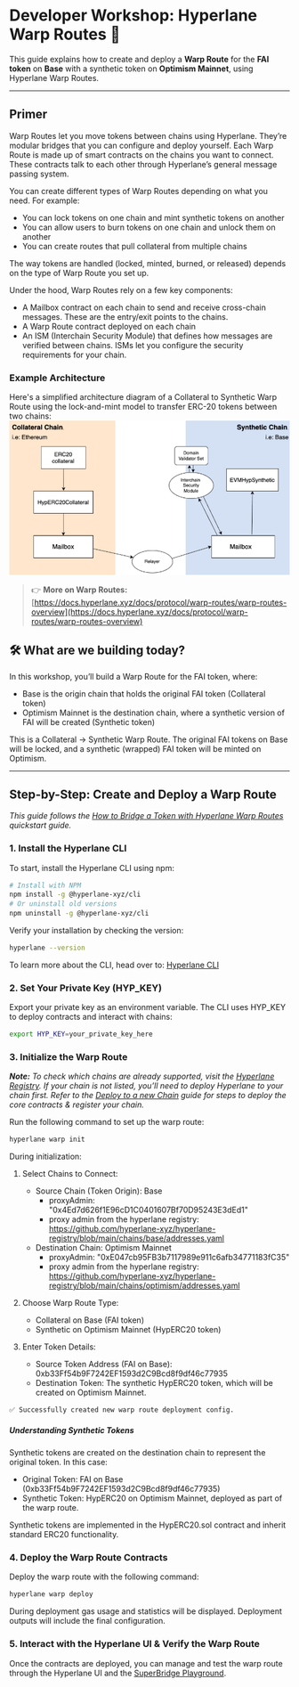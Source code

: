# Developer Workshop: Hyperlane Warp Routes 🌉

This guide explains how to create and deploy a **Warp Route** for the **FAI token** on **Base** with a synthetic token on **Optimism Mainnet**, using Hyperlane Warp Routes.

---

## Primer

Warp Routes let you move tokens between chains using Hyperlane. They’re modular bridges that you can configure and deploy yourself. Each Warp Route is made up of smart contracts on the chains you want to connect. These contracts talk to each other through Hyperlane’s general message passing system.

You can create different types of Warp Routes depending on what you need. For example:

- You can lock tokens on one chain and mint synthetic tokens on another
- You can allow users to burn tokens on one chain and unlock them on another
- You can create routes that pull collateral from multiple chains

The way tokens are handled (locked, minted, burned, or released) depends on the type of Warp Route you set up.

Under the hood, Warp Routes rely on a few key components:

- A Mailbox contract on each chain to send and receive cross-chain messages. These are the entry/exit points to the chains.
- A Warp Route contract deployed on each chain
- An ISM (Interchain Security Module) that defines how messages are verified between chains. ISMs let you configure the security requirements for your chain.

### Example Architecture
Here's a simplified architecture diagram of a Collateral to Synthetic Warp Route using the lock-and-mint model to transfer ERC-20 tokens between two chains: 
![Alt text](./warp-routes.png)

> 👉 **More on Warp Routes:** [https://docs.hyperlane.xyz/docs/protocol/warp-routes/warp-routes-overview](https://docs.hyperlane.xyz/docs/protocol/warp-routes/warp-routes-overview)


## 🛠️ What are we building today?

In this workshop, you’ll build a Warp Route for the FAI token, where:

- Base is the origin chain that holds the original FAI token (Collateral token)
- Optimism Mainnet is the destination chain, where a synthetic version of FAI will be created (Synthetic token)

This is a Collateral → Synthetic Warp Route. The original FAI tokens on Base will be locked, and a synthetic (wrapped) FAI token will be minted on Optimism.

---

## Step-by-Step: Create and Deploy a Warp Route

*This guide follows the [How to Bridge a Token with Hyperlane Warp Routes](https://docs.hyperlane.xyz/docs/guides/deploy-warp-route) quickstart guide.*

### **1. Install the Hyperlane CLI**

To start, install the Hyperlane CLI using npm:

```bash
# Install with NPM
npm install -g @hyperlane-xyz/cli
# Or uninstall old versions
npm uninstall -g @hyperlane-xyz/cli
```

Verify your installation by checking the version:

```bash
hyperlane --version
```

To learn more about the CLI, head over to: [Hyperlane CLI](https://docs.hyperlane.xyz/docs/reference/cli)

### **2. Set Your Private Key (HYP_KEY)**

Export your private key as an environment variable. The CLI uses HYP_KEY to deploy contracts and interact with chains:

```bash
export HYP_KEY=your_private_key_here
```

### **3. Initialize the Warp Route**

_**Note:** To check which chains are already supported, visit the [Hyperlane Registry](https://github.com/hyperlane-xyz/hyperlane-registry/tree/main/chains). If your chain is not listed, you’ll need to deploy Hyperlane to your chain first. Refer to the [Deploy to a new Chain](https://docs.hyperlane.xyz/docs/deploy-hyperlane) guide for steps to deploy the core contracts & register your chain._

Run the following command to set up the warp route:

```bash
hyperlane warp init
```

During initialization:

1. Select Chains to Connect:

   - Source Chain (Token Origin): Base
     - proxyAdmin: "0x4Ed7d626f1E96cD1C0401607Bf70D95243E3dEd1"
     - proxy admin from the hyperlane registry: https://github.com/hyperlane-xyz/hyperlane-registry/blob/main/chains/base/addresses.yaml
   - Destination Chain: Optimism Mainnet
     - proxyAdmin: "0xE047cb95FB3b7117989e911c6afb34771183fC35"
     - proxy admin from the hyperlane registry: https://github.com/hyperlane-xyz/hyperlane-registry/blob/main/chains/optimism/addresses.yaml

2. Choose Warp Route Type:

   - Collateral on Base (FAI token)
   - Synthetic on Optimism Mainnet (HypERC20 token)

3. Enter Token Details:
   - Source Token Address (FAI on Base): 0xb33Ff54b9F7242EF1593d2C9Bcd8f9df46c77935
   - Destination Token: The synthetic HypERC20 token, which will be created on Optimism Mainnet.

```bash
✅ Successfully created new warp route deployment config.
```

##### Understanding Synthetic Tokens

Synthetic tokens are created on the destination chain to represent the original token. In this case:

- Original Token: FAI on Base (0xb33Ff54b9F7242EF1593d2C9Bcd8f9df46c77935)
- Synthetic Token: HypERC20 on Optimism Mainnet, deployed as part of the warp route.

Synthetic tokens are implemented in the HypERC20.sol contract and inherit standard ERC20 functionality.

### **4. Deploy the Warp Route Contracts**

Deploy the warp route with the following command:

```bash
hyperlane warp deploy
```

During deployment gas usage and statistics will be displayed. Deployment outputs will include the final configuration.

### **5. Interact with the Hyperlane UI & Verify the Warp Route**

Once the contracts are deployed, you can manage and test the warp route through the Hyperlane UI and the [SuperBridge Playground](https://hyperlane.superbridge.app/).
